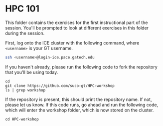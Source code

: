 # HPC 101

This folder contains the exercises for the first instructional part of the session. You'll be prompted to look at different exercises in this folder during the session. 

First, log onto the ICE cluster with the following command, where ``<username>`` is your GT username.
```bash
ssh <username>@login-ice.pace.gatech.edu
```
If you haven't already, please run the following code to fork the repository that you'll be using today. 
```
cd
git clone https://github.com/suco-gt/HPC-workshop
ls | grep workshop 
```
If the repository is present, this should print the repository name. If not, please let us know. If this code runs, go ahead and run the following code, which will enter the workshop folder, which is now stored on the cluster.
```
cd HPC-workshop
```
